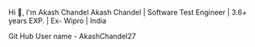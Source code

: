 Hi 👋, I'm Akash Chandel
Akash Chandel | Software Test Engineer | 3.6+ years EXP. | Ex- Wipro | India 

Git Hub User name - AkashChandel27





